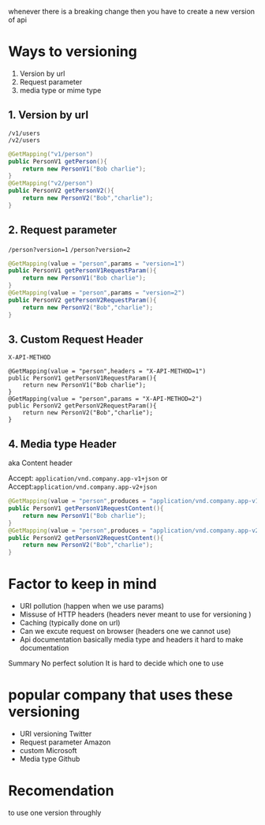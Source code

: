 
whenever there is a breaking change then you have to create a new version of api

# Ways to versioning
1. Version by url
2. Request parameter
3. media type or mime type

## 1. Version by url

	/v1/users
	/v2/users
```java
@GetMapping("v1/person")  
public PersonV1 getPerson(){  
    return new PersonV1("Bob charlie");  
}  
@GetMapping("v2/person")  
public PersonV2 getPersonV2(){  
    return new PersonV2("Bob","charlie");  
}
```

## 2. Request parameter

`/person?version=1`
`/person?version=2`

```java
@GetMapping(value = "person",params = "version=1")  
public PersonV1 getPersonV1RequestParam(){  
    return new PersonV1("Bob charlie");  
}  
@GetMapping(value = "person",params = "version=2")  
public PersonV2 getPersonV2RequestParam(){  
    return new PersonV2("Bob","charlie");  
}
```


## 3. Custom Request Header

`X-API-METHOD`

```
@GetMapping(value = "person",headers = "X-API-METHOD=1")  
public PersonV1 getPersonV1RequestParam(){  
    return new PersonV1("Bob charlie");  
}  
@GetMapping(value = "person",params = "X-API-METHOD=2")  
public PersonV2 getPersonV2RequestParam(){  
    return new PersonV2("Bob","charlie");  
}
```



## 4. Media type Header

aka Content header

Accept: `application/vnd.company.app-v1+json`
or
Accept:`application/vnd.company.app-v2+json`

```java
@GetMapping(value = "person",produces = "application/vnd.company.app-v1+json")  
public PersonV1 getPersonV1RequestContent(){  
    return new PersonV1("Bob charlie");  
}  
@GetMapping(value = "person",produces = "application/vnd.company.app-v2+json")  
public PersonV2 getPersonV2RequestContent(){  
    return new PersonV2("Bob","charlie");  
}
```



# Factor to keep in mind


- URI pollution (happen when we use params)
- Missuse  of HTTP headers (headers never meant to use for versioning )
- Caching (typically done on url)
- Can we excute request on browser (headers one we cannot use)
- Api documentation basically media type and headers it hard to make documentation


Summary No perfect solution
It is hard to decide which one to use

# popular company that uses these versioning

- URI versioning Twitter
-  Request parameter Amazon
- custom Microsoft
- Media type Github

# Recomendation

to use one version throughly

